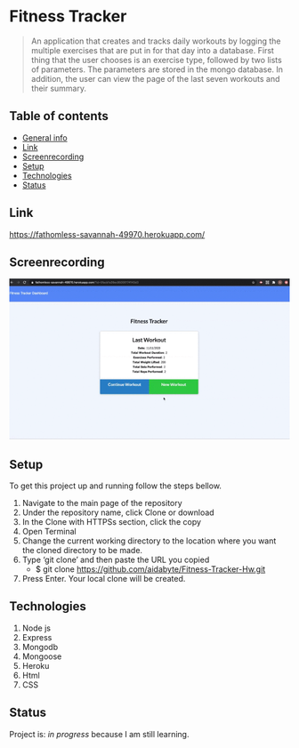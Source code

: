 
# Fitness Tracker 
> An application that creates and tracks daily workouts by logging the multiple exercises that are put in for that day into a database. First thing that the user chooses is an exercise type, followed by two lists of parameters. The parameters are stored in the mongo database. In addition, the user can view the page of the last seven workouts and their summary.

## Table of contents
* [General info](#general-info)
* [Link](#Link)
* [Screenrecording](#screenrecording)
* [Setup](#setup)
* [Technologies](#Technologies)
* [Status](#status)

## Link
https://fathomless-savannah-49970.herokuapp.com/

## Screenrecording
![Example screenshot](Fitness.gif)

## Setup

To get this project up and running follow the steps bellow.

1. Navigate to the main page of the repository
2. Under the repository name, click Clone or download
3. In the Clone with HTTPSs section, click the copy
4. Open Terminal
5. Change the current working directory to the location where you want the cloned directory to be made.
6. Type ‘git clone’ and then paste the URL you copied
	- $ git clone https://github.com/aidabyte/Fitness-Tracker-Hw.git
7. Press Enter. Your local clone will be created.


## Technologies
1. Node js
2. Express
3. Mongodb
4. Mongoose
5. Heroku
6. Html
7. CSS


## Status
Project is: _in progress_ because I am still learning.
